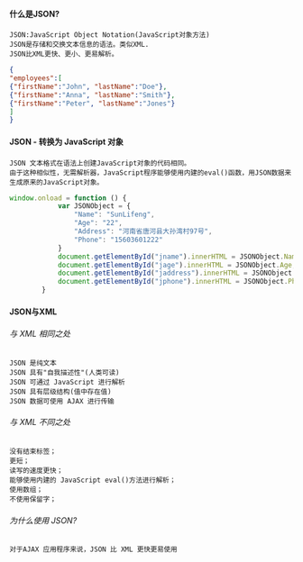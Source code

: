 #### 什么是JSON?
    JSON:JavaScript Object Notation(JavaScript对象方法)
    JSON是存储和交换文本信息的语法。类似XML.
    JSON比XML更快、更小、更易解析。
```json
{
"employees":[
{"firstName":"John", "lastName":"Doe"},
{"firstName":"Anna", "lastName":"Smith"},
{"firstName":"Peter", "lastName":"Jones"}
]
}
```
#### JSON - 转换为 JavaScript 对象
    JSON 文本格式在语法上创建JavaScript对象的代码相同。
    由于这种相似性，无需解析器，JavaScript程序能够使用内建的eval()函数，用JSON数据来生成原来的JavaScript对象。
```javascript
window.onload = function () {
            var JSONObject = {
                "Name": "SunLifeng",
                "Age": "22",
                "Address": "河南省唐河县大孙湾村97号",
                "Phone": "15603601222"
            }
            document.getElementById("jname").innerHTML = JSONObject.Name;
            document.getElementById("jage").innerHTML = JSONObject.Age;
            document.getElementById("jaddress").innerHTML = JSONObject.Address;
            document.getElementById("jphone").innerHTML = JSONObject.Phone;
        }
```
#### JSON与XML
###### 与 XML 相同之处
    JSON 是纯文本
    JSON 具有"自我描述性"(人类可读)
    JSON 可通过 JavaScript 进行解析
    JSON 具有层级结构(值中存在值)
    JSON 数据可使用 AJAX 进行传输
###### 与 XML 不同之处
    没有结束标签；
    更短；
    读写的速度更快；
    能够使用内建的 JavaScript eval()方法进行解析；
    使用数组；
    不使用保留字；
###### 为什么使用 JSON?
    对于AJAX 应用程序来说，JSON 比 XML 更快更易使用
    
    
    
    
    
    
    
    
    
    
    
    
